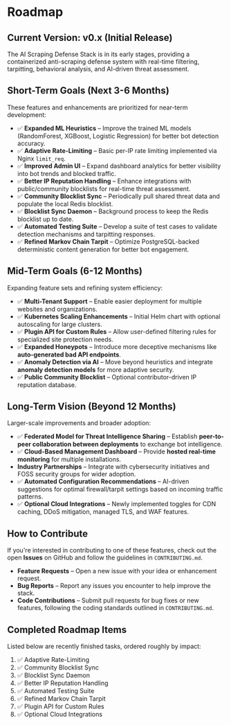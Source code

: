 # **Roadmap**

## **Current Version: v0.x (Initial Release)**

The AI Scraping Defense Stack is in its early stages, providing a containerized anti-scraping defense system with real-time filtering, tarpitting, behavioral analysis, and AI-driven threat assessment.

## **Short-Term Goals (Next 3-6 Months)**

These features and enhancements are prioritized for near-term development:

* ✅ **Expanded ML Heuristics** – Improve the trained ML models (RandomForest, XGBoost, Logistic Regression) for better bot detection accuracy.
* ✅ **Adaptive Rate-Limiting** – Basic per-IP rate limiting implemented via Nginx `limit_req`.
* ✅ **Improved Admin UI** – Expand dashboard analytics for better visibility into bot trends and blocked traffic.
* ✅ **Better IP Reputation Handling** – Enhance integrations with public/community blocklists for real-time threat assessment.
* ✅ **Community Blocklist Sync** – Periodically pull shared threat data and populate the local Redis blocklist.
* ✅ **Blocklist Sync Daemon** – Background process to keep the Redis blocklist up to date.
* ✅ **Automated Testing Suite** – Develop a suite of test cases to validate detection mechanisms and tarpitting responses.  
* ✅ **Refined Markov Chain Tarpit** – Optimize PostgreSQL-backed deterministic content generation for better bot engagement.

## **Mid-Term Goals (6-12 Months)**

Expanding feature sets and refining system efficiency:

* ✅ **Multi-Tenant Support** – Enable easier deployment for multiple websites and organizations.  
* ✅ **Kubernetes Scaling Enhancements** – Initial Helm chart with optional autoscaling for large clusters.
* ✅ **Plugin API for Custom Rules** – Allow user-defined filtering rules for specialized site protection needs.  
* ✅ **Expanded Honeypots** – Introduce more deceptive mechanisms like **auto-generated bad API endpoints**.
* ✅ **Anomaly Detection via AI** – Move beyond heuristics and integrate **anomaly detection models** for more adaptive security.
* ✅ **Public Community Blocklist** – Optional contributor-driven IP reputation database.

## **Long-Term Vision (Beyond 12 Months)**

Larger-scale improvements and broader adoption:

* ✅ **Federated Model for Threat Intelligence Sharing** – Establish **peer-to-peer collaboration between deployments** to exchange bot intelligence.
* ✅ **Cloud-Based Management Dashboard** – Provide **hosted real-time monitoring** for multiple installations.
* **Industry Partnerships** – Integrate with cybersecurity initiatives and FOSS security groups for wider adoption.  
* ✅ **Automated Configuration Recommendations** – AI-driven suggestions for optimal firewall/tarpit settings based on incoming traffic patterns.
* ✅ **Optional Cloud Integrations** – Newly implemented toggles for CDN caching, DDoS mitigation, managed TLS, and WAF features.

## **How to Contribute**

If you're interested in contributing to one of these features, check out the open **Issues** on GitHub and follow the guidelines in `CONTRIBUTING.md`.

* **Feature Requests** – Open a new issue with your idea or enhancement request.
* **Bug Reports** – Report any issues you encounter to help improve the stack.
* **Code Contributions** – Submit pull requests for bug fixes or new features, following the coding standards outlined in `CONTRIBUTING.md`.

## Completed Roadmap Items

Listed below are recently finished tasks, ordered roughly by impact:

1. ✅ Adaptive Rate-Limiting
2. ✅ Community Blocklist Sync
3. ✅ Blocklist Sync Daemon
4. ✅ Better IP Reputation Handling
5. ✅ Automated Testing Suite
6. ✅ Refined Markov Chain Tarpit
7. ✅ Plugin API for Custom Rules
8. ✅ Optional Cloud Integrations
